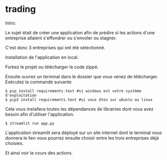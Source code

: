 # trading


Intro:

Le sujet était de créer une application afin de prédire si les actions d'une entreprise allaient s'effondrer ou s'envoler ou stagner. 

C'est donc 3 entreprises qui ont été sélectionné. 

Installation de l'application en local. 

Forkez le projet ou télécharger le code zippé. 

Ensuite ouvrez un terminal dans le dossier que vous venez de télécharger. Exécutez la commande suivante 

``````shell
$ pip install requirements.text #si windows est votre système d'exploitation
$ pip3 install requirements.text #si vous êtes sur ubuntu ou linux
``````
Cela vous installera toutes les dépendances de librairies dont vous avez besoin afin d'utiliser l'application.

``````shell
$ streamlit run app.py
``````

L'application streamlit sera déployé sur un site internet dont le terminal vous donnera le lien vous pourrez ensuite choisir entre les trois entreprises déjà choisies. 

Et ainsi voir le cours des actions. 
